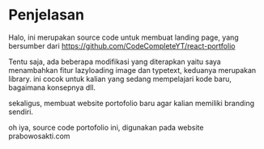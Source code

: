 # Penjelasan

Halo, ini merupakan source code untuk membuat landing page, yang bersumber dari https://github.com/CodeCompleteYT/react-portfolio

Tentu saja, ada beberapa modifikasi yang diterapkan yaitu saya menambahkan fitur lazyloading image dan typetext, keduanya merupakan library. ini cocok untuk kalian yang sedang mempelajari kode baru, bagaimana konsepnya dll.

sekaligus, membuat website portofolio baru agar kalian memiliki branding sendiri.

oh iya, source code portofolio ini, digunakan pada website prabowosakti.com

